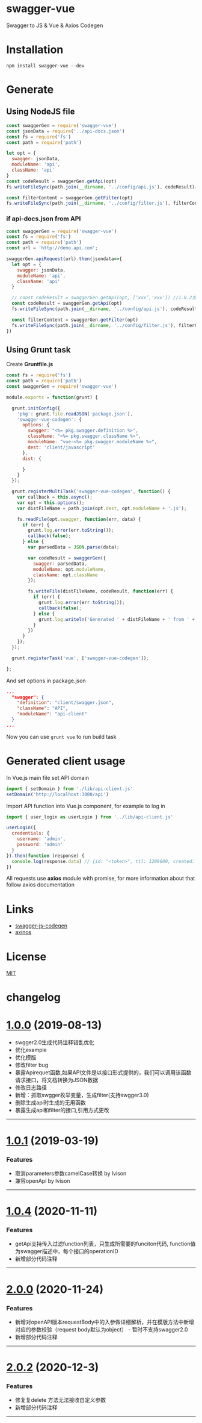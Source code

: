 <!--
 * @Description: readme
 * @Author: lvison
 * @Date: 2019-08-14 11:31:58
 * @LastEditTime: 2020-12-03 15:55:55
 * @LastEditors: lvison
 -->

# swagger-vue
Swagger to JS &amp; Vue &amp; Axios Codegen

# Installation
```shell
npm install swagger-vue --dev
```
# Generate
## Using NodeJS file
```javascript
const swaggerGen = require('swagger-vue')
const jsonData = require('../api-docs.json')
const fs = require('fs')
const path = require('path')

let opt = {
  swagger: jsonData,
  moduleName: 'api',
  className: 'api'
}
const codeResult = swaggerGen.getApi(opt)
fs.writeFileSync(path.join(__dirname, '../config/api.js'), codeResult)//生成API文档

const filterContent = swaggerGen.getFilter(opt)
fs.writeFileSync(path.join(__dirname, '../config/filter.js'), filterContent)//生成filter文档及枚举
```
### if api-docs.json from API
```javascript
const swaggerGen = require('swagger-vue')
const fs = require('fs')
const path = require('path')
const url = 'http://demo.api.com';

swaggerGen.apiRequest(url).then(jsondata=>{
  let opt = {
    swagger: jsonData,
    moduleName: 'api',
    className: 'api'
  }

  // const codeResult = swaggerGen.getApi(opt, [‘xxx’,'xxx']) //1.0.2支持传入生成需要的function,xxx-operationID
  const codeResult = swaggerGen.getApi(opt)
  fs.writeFileSync(path.join(__dirname, '../config/api.js'), codeResult)//生成API文档

  const filterContent = swaggerGen.getFilter(opt)
  fs.writeFileSync(path.join(__dirname, '../config/filter.js'), filterContent)//生成filter文档及枚举
})
``` 

## Using Grunt task

Create **Gruntfile.js**
```javascript
const fs = require('fs')
const path = require('path')
const swaggerGen = require('swagger-vue')

module.exports = function(grunt) {

  grunt.initConfig({
    'pkg': grunt.file.readJSON('package.json'),
    'swagger-vue-codegen': {
      options: {
        swagger: "<%= pkg.swagger.definition %>",
        className: "<%= pkg.swagger.className %>",
        moduleName: "vue-<%= pkg.swagger.moduleName %>",
        dest: 'client/javascript'
      },
      dist: {

      }
    }
  });

  grunt.registerMultiTask('swagger-vue-codegen', function() {
    var callback = this.async();
    var opt = this.options();
    var distFileName = path.join(opt.dest, opt.moduleName + '.js');

    fs.readFile(opt.swagger, function(err, data) {
      if (err) {
        grunt.log.error(err.toString());
        callback(false);
      } else {
        var parsedData = JSON.parse(data);

        var codeResult = swaggerGen({
          swagger: parsedData,
          moduleName: opt.moduleName,
          className: opt.className
        });

        fs.writeFile(distFileName, codeResult, function(err) {
          if (err) {
            grunt.log.error(err.toString());
            callback(false);
          } else {
            grunt.log.writeln('Generated ' + distFileName + ' from ' + opt.swagger);
          }
        })
      }
    });
  });

  grunt.registerTask('vue', ['swagger-vue-codegen']);

};

```
And set options in package.json
```json
...
  "swagger": {
    "definition": "client/swagger.json",
    "className": "API",
    "moduleName": "api-client"
  }
...
```
Now you can use `grunt vue` to run build task

# Generated client usage

In Vue.js main file set API domain
```javascript
import { setDomain } from './lib/api-client.js'
setDomain('http://localhost:3000/api')
```

Import API function into Vue.js component, for example to log in
```javascript
import { user_login as userLogin } from '../lib/api-client.js'

userLogin({
  credentials: {
    username: 'admin',
    password: 'admin'
  }
}).then(function (response) {
  console.log(response.data) // {id: "<token>", ttl: 1209600, created: "2017-01-01T00:00:00.000Z", userId: 1}
})
```
All requests use **axios** module with promise, for more information about that follow axios documentation 

# Links
 - [swagger-js-codegen](https://github.com/wcandillon/swagger-js-codegen)
 - [axinos](https://www.npmjs.com/package/axios)

# License

[MIT](https://opensource.org/licenses/MIT)


# changelog
# [1.0.0](http://) (2019-08-13)
* swgger2.0生成代码注释错乱优化
* 优化example
* 优化模版
* 修改filter bug
* 暴露Apirequet函数,如果API文件是以接口形式提供的，我们可以调用该函数请求接口，将文档转换为JSON数据
* 修改日志路径
* 新增：抓取swgger枚举变量，生成filter(支持swgger3.0)
* 删除生成api时生成的无用函数
* 暴露生成api和filter的接口,引用方式更改
---


# [1.0.1](http://) (2019-03-19)
### Features
* 取消parameters参数camelCase转换 by lvison
* 兼容openApi by lvison
---

# [1.0.4](http://) (2020-11-11)
### Features
* getApi支持传入过滤function列表，只生成所需要的funciton代码, function值为swagger描述中，每个接口的operationID
* 新增部分代码注释
---

# [2.0.0](http://) (2020-11-24)
### Features
* 新增对openAPI版本requestBody中的入参做详细解析，并在模版方法中新增对应的参数校验（request body默认为object） - 暂时不支持swagger2.0
* 新增部分代码注释
---
# [2.0.2](http://) (2020-12-3)
### Features
* 修复复delete 方法无法接收自定义参数
* 新增部分代码注释
---